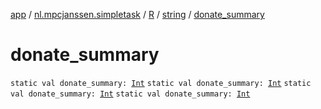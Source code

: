 [app](../../../index.md) / [nl.mpcjanssen.simpletask](../../index.md) / [R](../index.md) / [string](index.md) / [donate_summary](.)

# donate_summary

`static val donate_summary: `[`Int`](https://kotlinlang.org/api/latest/jvm/stdlib/kotlin/-int/index.html)
`static val donate_summary: `[`Int`](https://kotlinlang.org/api/latest/jvm/stdlib/kotlin/-int/index.html)
`static val donate_summary: `[`Int`](https://kotlinlang.org/api/latest/jvm/stdlib/kotlin/-int/index.html)
`static val donate_summary: `[`Int`](https://kotlinlang.org/api/latest/jvm/stdlib/kotlin/-int/index.html)